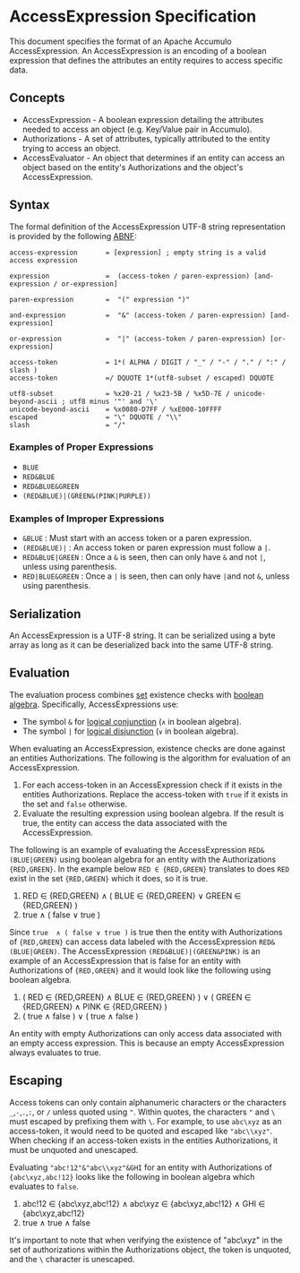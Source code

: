 <!--

    Licensed to the Apache Software Foundation (ASF) under one
    or more contributor license agreements. See the NOTICE file
    distributed with this work for additional information
    regarding copyright ownership. The ASF licenses this file
    to you under the Apache License, Version 2.0 (the
    "License"); you may not use this file except in compliance
    with the License. You may obtain a copy of the License at

      https://www.apache.org/licenses/LICENSE-2.0

    Unless required by applicable law or agreed to in writing,
    software distributed under the License is distributed on an
    "AS IS" BASIS, WITHOUT WARRANTIES OR CONDITIONS OF ANY
    KIND, either express or implied. See the License for the
    specific language governing permissions and limitations
    under the License.

-->

# AccessExpression Specification

This document specifies the format of an Apache Accumulo AccessExpression. An AccessExpression is an
encoding of a boolean expression that defines the attributes an entity requires to access specific 
data.

## Concepts

* AccessExpression - A boolean expression detailing the attributes needed to access an object (e.g. Key/Value pair in Accumulo).
* Authorizations - A set of attributes, typically attributed to the entity trying to access an object.
* AccessEvaluator - An object that determines if an entity can access an object based on the 
entity's Authorizations and the object's AccessExpression.

## Syntax

The formal definition of the AccessExpression UTF-8 string representation is provided by
the following [ABNF][1]:

```
access-expression       = [expression] ; empty string is a valid access expression

expression              =  (access-token / paren-expression) [and-expression / or-expression]

paren-expression        =  "(" expression ")"

and-expression          =  "&" (access-token / paren-expression) [and-expression]

or-expression           =  "|" (access-token / paren-expression) [or-expression]

access-token            = 1*( ALPHA / DIGIT / "_" / "-" / "." / ":" / slash )
access-token            =/ DQUOTE 1*(utf8-subset / escaped) DQUOTE

utf8-subset             = %x20-21 / %x23-5B / %x5D-7E / unicode-beyond-ascii ; utf8 minus '"' and '\'
unicode-beyond-ascii    = %x0080-D7FF / %xE000-10FFFF
escaped                 = "\" DQUOTE / "\\"
slash                   = "/"
```

### Examples of Proper Expressions

 * `BLUE`
 * `RED&BLUE`
 * `RED&BLUE&GREEN`
 * `(RED&BLUE)|(GREEN&(PINK|PURPLE))`

### Examples of Improper Expressions

* `&BLUE` : Must start with an access token or a paren expression.
* `(RED&BLUE)|` : An access token or paren expression must follow a `|`.
* `RED&BLUE|GREEN` : Once a `&` is seen, then can only have `&` and not `|`, unless using parenthesis. 
* `RED|BLUE&GREEN` : Once a `|` is seen, then can only have `|`and not `&`, unless using parenthesis.

## Serialization

An AccessExpression is a UTF-8 string. It can be serialized using a byte array as long as it
can be deserialized back into the same UTF-8 string.

## Evaluation

The evaluation process combines [set][2] existence checks with [boolean algebra][3]. Specifically, 
AccessExpressions use:

 * The symbol `&` for [logical conjunction][4] (`∧` in boolean algebra).
 * The symbol `|` for [logical disjunction][5] (`∨` in boolean algebra).

When evaluating an AccessExpression, existence checks are done against an
entities Authorizations. The following is the algorithm for evaluation of an
AccessExpression.

 1. For each access-token in an AccessExpression check if it exists in the
    entities Authorizations. Replace the access-token with `true` if it
    exists in the set and `false` otherwise.
 2. Evaluate the resulting expression using boolean algebra. If the result is true, the entity can
    access the data associated with the AccessExpression.

The following is an example of evaluating the AccessExpression
`RED&(BLUE|GREEN)` using boolean algebra for an entity with the Authorizations
 `{RED,GREEN}`. In the example below `RED ∈ {RED,GREEN}` translates to does
`RED` exist in the set `{RED,GREEN}` which it does, so it is true.

 1. RED ∈ {RED,GREEN} ∧ ( BLUE ∈ {RED,GREEN} ∨ GREEN ∈ {RED,GREEN} )
 2. true  ∧ ( false ∨ true )

Since `true  ∧ ( false ∨ true )` is true then the entity with Authorizations of
`{RED,GREEN}` can access data labeled with the AccessExpression
`RED&(BLUE|GREEN)`. The AccessExpression `(RED&BLUE)|(GREEN&PINK)` is an
example of an AccessExpression that is false for an entity with Authorizations of
`{RED,GREEN}` and it would look like the following using boolean algebra.

 1. ( RED ∈ {RED,GREEN} ∧ BLUE ∈ {RED,GREEN} ) ∨ ( GREEN ∈ {RED,GREEN} ∧ PINK ∈
    {RED,GREEN} )
 2. ( true ∧ false ) ∨ ( true ∧ false )

An entity with empty Authorizations can only access data associated with an empty access 
expression. This is because an empty AccessExpression always evaluates to true.

## Escaping

Access tokens can only contain alphanumeric characters or the characters
`_`,`-`,`.`,`:`, or `/` unless quoted using `"`. Within quotes, the characters
`"` and `\` must escaped by prefixing them with `\`. For example, to use `abc\xyz` as
an access-token, it would need to be quoted and escaped like `"abc\\xyz"`. When
checking if an access-token exists in the entities Authorizations, it must
be unquoted and unescaped.

Evaluating `"abc!12"&"abc\\xyz"&GHI` for an entity with Authorizations of
`{abc\xyz,abc!12}` looks like the following in boolean algebra which evaluates
to `false`.

 1. abc!12 ∈ {abc\xyz,abc!12} ∧ abc\xyz ∈ {abc\xyz,abc!12} ∧ GHI ∈
    {abc\xyz,abc!12}
 2. true ∧ true ∧ false

It's important to note that when verifying the existence of "abc\\xyz" in the set of authorizations
within the Authorizations object, the token is unquoted, and the `\` character is unescaped.

[1]: https://www.rfc-editor.org/rfc/rfc5234
[2]: https://en.wikipedia.org/wiki/Set_(mathematics)
[3]: https://en.wikipedia.org/wiki/Boolean_algebra
[4]: https://en.wikipedia.org/wiki/Logical_conjunction
[5]: https://en.wikipedia.org/wiki/Logical_disjunction
